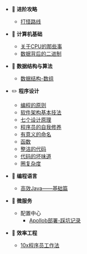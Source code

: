 - :bowling: **进阶攻略**
  - [打怪路线](进阶路线/打怪路线.md)

- :art: **计算机基础**
  - [关于CPU的那些事](计算机基础/关于CPU的那些事.md)
  - [数据背后的二进制](计算机基础/数据背后的二进制.md)

- :dart: **数据结构与算法**
  - [数据结构-数组](数据结构与算法/数据结构-数组.md)

- :pencil2: **程序设计**
  - [编程的原则](程序设计/编程的原则.md)
  - [软件架构基本技法](程序设计/软件架构基本技法.md)
  - [七个设计原理](程序设计/七个设计原理.md)
  - [程序员的自我修养](程序设计/程序员的自我修养.md)
  - [有意义的命名](程序设计/有意义的命名.md)
  - [函数](程序设计/函数.md)
  - [整洁的代码](程序设计/整洁的代码.md)
  - [代码的坏味道](程序设计/代码的坏味道.md)
  - [圈复杂度](程序设计/圈复杂度.md)

- :seedling: **编程语言**
  - [高效Java——基础篇](编程语言/effective-java-basic.md)

- :palm_tree: **微服务**
  - 配置中心
    - [Apollob部署-踩坑记录](微服务/配置中心/apollo-踩坑记录.md)

- :muscle: **效率工程**
  - [10x程序员工作法](效率工程/10x程序员工作法.md)